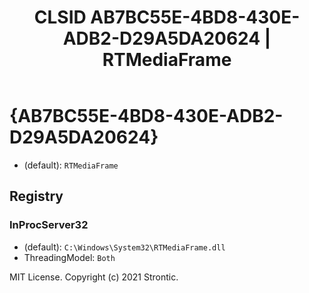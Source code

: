 ﻿---
title: "CLSID AB7BC55E-4BD8-430E-ADB2-D29A5DA20624 | RTMediaFrame"
excerpt: What is COM-Object CLSID AB7BC55E-4BD8-430E-ADB2-D29A5DA20624?
---

# {AB7BC55E-4BD8-430E-ADB2-D29A5DA20624}

* (default): `RTMediaFrame`

## Registry


### InProcServer32

* (default): `C:\Windows\System32\RTMediaFrame.dll`
* ThreadingModel: `Both`

MIT License. Copyright (c) 2021 Strontic.


